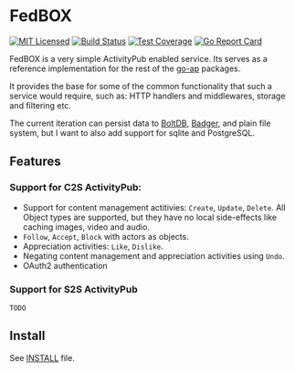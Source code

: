 # FedBOX

[![MIT Licensed](https://img.shields.io/github/license/go-ap/fedbox.svg)](https://raw.githubusercontent.com/go-ap/fedbox/master/LICENSE)
[![Build Status](https://builds.sr.ht/~mariusor/fedbox.svg)](https://builds.sr.ht/~mariusor/fedbox)
[![Test Coverage](https://img.shields.io/codecov/c/github/go-ap/fedbox.svg)](https://codecov.io/gh/go-ap/fedbox)
[![Go Report Card](https://goreportcard.com/badge/github.com/go-ap/fedbox)](https://goreportcard.com/report/github.com/go-ap/fedbox)

FedBOX is a very simple ActivityPub enabled service. Its serves as a reference implementation for the rest of the [go-ap](https://github.com/go-ap) packages.

It provides the base for some of the common functionality that such a service would require, such as: HTTP handlers and middlewares, storage and filtering etc.

The current iteration can persist data to [BoltDB](https://go.etcd.io/bbolt), [Badger](https://github.com/dgraph-io/badger), and plain file system,
but I want to also add support for sqlite and PostgreSQL.

## Features

### Support for C2S ActivityPub:

 * Support for content management actitivies: `Create`, `Update`, `Delete`.
 All Object types are supported, but they have no local side-effects like caching images, video and audio.
 * `Follow`, `Accept`, `Block` with actors as objects.
 * Appreciation activities: `Like`, `Dislike`.
 * Negating content management and appreciation activities using `Undo`.
 * OAuth2 authentication

### Support for S2S ActivityPub

`TODO`

## Install

See [INSTALL](./doc/INSTALL.md) file.
